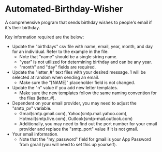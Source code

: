 # Automated-Birthday-Wisher
A comprehensive program that sends birthday wishes to people's email if it's their birthday.

Key information required are the below:
* Update the "birthdays" csv file with name, email, year, month, and day for an individual. Refer to the example in the file.
	* Note that "name" should be a single string name.
	* "year" is not utilized for determining birthday and can be any year.
	* "month" and "day" fields are required.
* Update the "letter_#" text files with your desired message. 1 will be selected at random when sending an email.
	* Make sure the "[NAME]" placeholder field is not changed.
* Update the "n" value if you add new letter templates.
	* Make sure the new templates follow the same naming convention for the files (letter_#).
* Dependent on your email provider, you may need to adjust the "smtp_pv" variable.
	* Gmail(smtp.gmail.com), Yahoo(smtp.mail.yahoo.com), Hotmail(smtp.live.com), Outlook(smtp-mail.outlook.com)
	* Additionally, you may need to find out the port number for your email provider and replace the "smtp_port" value if it is not gmail.
* Your email information.
	* Note that the "my_password" field for gmail is your App Password from gmail (you will need to set this up yourself).